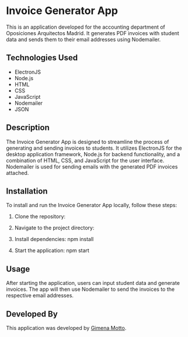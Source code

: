 # Invoice Generator App

This is an application developed for the accounting department of Oposiciones Arquitectos Madrid. It generates PDF invoices with student data and sends them to their email addresses using Nodemailer.

## Technologies Used

- ElectronJS
- Node.js
- HTML
- CSS
- JavaScript
- Nodemailer
- JSON

## Description

The Invoice Generator App is designed to streamline the process of generating and sending invoices to students. It utilizes ElectronJS for the desktop application framework, Node.js for backend functionality, and a combination of HTML, CSS, and JavaScript for the user interface. Nodemailer is used for sending emails with the generated PDF invoices attached.

## Installation

To install and run the Invoice Generator App locally, follow these steps:

1. Clone the repository:

2. Navigate to the project directory:

3. Install dependencies:
npm install

4. Start the application:
npm start

## Usage

After starting the application, users can input student data and generate invoices. The app will then use Nodemailer to send the invoices to the respective email addresses.

## Developed By

This application was developed by [Gimena Motto](https://github.com/GimenaMotto).
